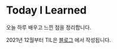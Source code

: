 # Today I Learned

오늘 하루 배우고 느낀 점을 정리합니다.

2021년 12월부터 TIL은 [블로그](https://nohriter.tistory.com/category/%EC%9D%BC%EC%83%81) 에서 작성됩니다.
